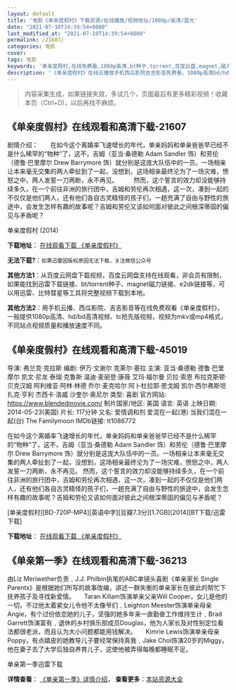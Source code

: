```yaml
---
layout: default
title: '电影《单亲度假村》下载资源/在线播放/视频地址/1080p/高清/蓝光'
date: "2021-07-10T14:39:54+0800"
last_modified_at: "2021-07-10T14:39:54+0800"
permalink: /21607/
categories: 电影
cover:
tags: 电影
keywords: '单亲度假村,在线免费看,1080p高清,bt种子,torrent,百度云盘,magnet,磁力链,迅雷下载资源'
description: '《单亲度假村》在线云播放手机西瓜影院吉吉影音免费看，1080p高清bd/hd未删减完整版和tc抢先枪版，mkv/mp4格式，附带bt/torrent种子、magnet/磁力链、百度云盘、网盘资源迅雷下载链接'
---
```


>内容采集生成，如果链接失效，多试几个，页面最后有更多精彩视频！收藏本页（Ctrl+D)，以后再找不麻烦。


## 《单亲度假村》在线观看和高清下载-21607

剧情介绍：　　在如今这个离婚率飞速增长的年代，单亲妈妈和单亲爸爸早已经不是什么稀罕的“物种”了，这不，吉姆（亚当·桑德勒 Adam Sandler 饰）和劳伦（德鲁·巴里摩尔 Drew Barrymore 饰）就分别是这庞大队伍中的一员。一场相亲让本来毫无交集的两人牵扯到了一起，没想到，这场相亲最终沦为了一场灾难，愤怒之中，两人发誓一刀两断，永不再见。  　　然而，这个誓言的效力却没能够持续多久，在一个前往非洲的旅行团中，吉姆和劳伦再次相遇，这一次，凑到一起的不仅仅是他们两人，还有他们各自古灵精怪的孩子们，一趟充满了自由与野性的旅途中，会发生怎样有趣的故事呢？吉姆和劳伦又该如何面对彼此之间根深蒂固的偏见与矛盾呢？


单亲度假村 (2014)

**下载地址**： [在线观看下载 《单亲度假村》](https://www.btbtdy.me/btdy/dy1037.html) 


**无法下载?**：`如果迅雷因版权原因无法下载，关注微信公众号 `

**其他方法1**：从百度云网盘下载视频，百度云网盘支持在线观看，非会员有限制，如果能找到迅雷下载链接、bt/torrent种子、magnet磁力链接、e2dk链接等，可以用迅雷、比特彗星等工具将完整视频下载到本地。

**其他方法2**：用手机云播、西瓜影院、吉吉影音等在线免费观看《单亲度假村》，一般提供1080p高清、hd/bd高清视频、tc抢先版视频，视频为mkv或mp4格式，不同站点视频质量和播放速度不同。


## 《单亲度假村》在线观看和高清下载-45019

导演: 弗兰克·克拉斯 编剧: 伊万·文谢尔 克莱尔·塞拉 主演: 亚当·桑德勒 德鲁·巴里摩尔 凯文·尼龙 泰瑞·克鲁斯 温迪·麦丽登·康薇 艾玛·福尔曼 贝拉·索恩 布拉克斯顿·贝克汉姆 阿利维亚·阿林·林德 乔尔·麦克哈尔 阿卜杜拉耶·恩戈姆 凯尔·西尔弗斯坦 扎克·亨利 杰西卡·洛威 沙奎尔·奥尼尔 类型: 喜剧 官方网站: https://www.blendedmovie.com/ 制片国家/地区: 美国 语言: 英语 上映日期: 2014-05-23(美国) 片长: 117分钟 又名: 爱情调和剂 爱混在一起(港) 当我们混在一起(台) The Familymoon IMDb链接: tt1086772

在如今这个离婚率飞速增长的年代，单亲妈妈和单亲爸爸早已经不是什么稀罕的“物种”了，这不，吉姆（亚当·桑德勒 Adam Sandler 饰）和劳伦（德鲁·巴里摩尔 Drew Barrymore 饰）就分别是这庞大队伍中的一员。一场相亲让本来毫无交集的两人牵扯到了一起，没想到，这场相亲最终沦为了一场灾难，愤怒之中，两人发誓一刀两断，永不再见。 然而，这个誓言的效力却没能够持续多久，在一个前往非洲的旅行团中，吉姆和劳伦再次相遇，这一次，凑到一起的不仅仅是他们两人，还有他们各自古灵精怪的孩子们，一趟充满了自由与野性的旅途中，会发生怎样有趣的故事呢？吉姆和劳伦又该如何面对彼此之间根深蒂固的偏见与矛盾呢？


[单亲度假村][BD-720P-MP4][英语中字][豆瓣7.3分][1.7GB][2014][BT下载/迅雷下载]

**下载地址**： [在线观看下载 《单亲度假村》](https://www.btdx8.com/torrent/blended_2014.html) 


## 《单亲第一季》在线观看和高清下载-36213

由Liz Meriwether负责﹑J.J. Philbin执笔的ABC单镜头喜剧《单亲家长 Single Parents》是根据她们所写的故事改编，讲述一群失衡的单亲家长在彼此的帮忙下抚养孩子及寻找新爱情。　　Taran Killam饰演单亲父亲Will Cooper，女儿是他的一切，不过他太着紧女儿令他不太像爷们﹑Leighton Meester饰演单亲母亲Angie，有个过份依恋她的儿子，坚强的她多年来一直勤奋工作维持生计﹑Brad Garrett饰演富有﹑退休的乡村俱乐部成员Douglas，他为人家长及对性别定位看法都很老派，而且认为大小问题都能用钱解决。　　Kimrie Lewis饰演单亲母亲Poppy，有点嬉皮的她教导儿子要经常保持真我﹑Jake Choi饰演20岁的Miggy，他在妻子去了大学后独自养育儿子，这使他被弄得每晚都睡眠不足。


单亲第一季迅雷下载

**详情查看**： [《单亲第一季》详情介绍](/movie/36213/)， **查看更多**：[本站资源大全](/movie/t/all/)

